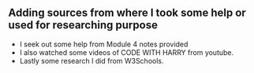 ## Adding sources from where I took some help or used for researching purpose
- I seek out some help from Module 4 notes provided 
- I also watched some videos of CODE WITH HARRY from youtube.
- Lastly some research I did from W3Schools.
